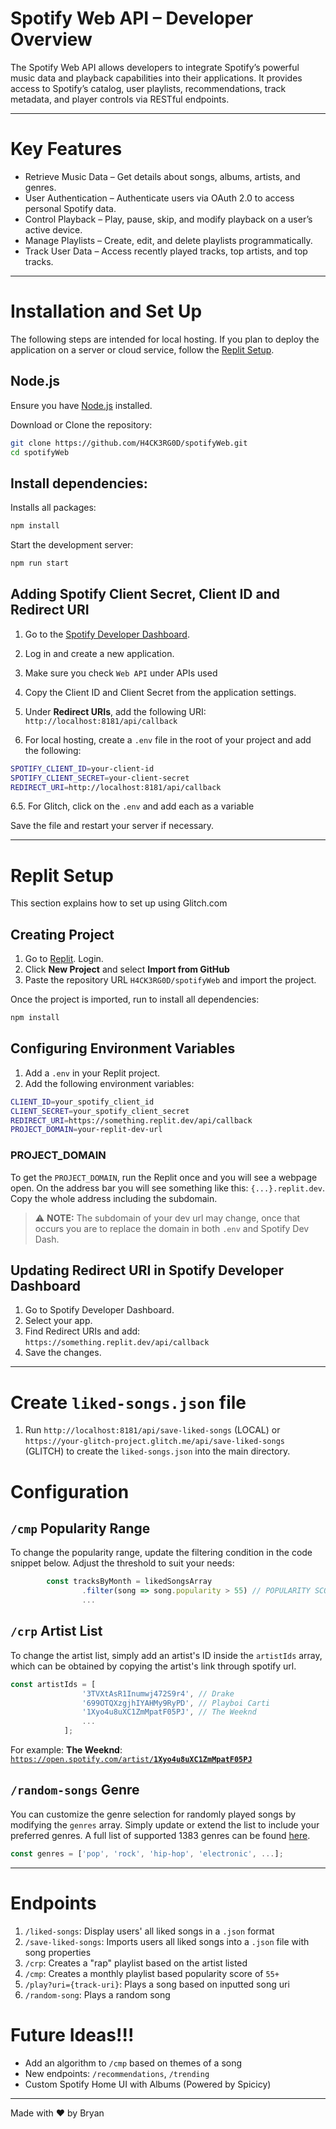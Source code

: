 # Spotify Web API – Developer Overview 

The Spotify Web API allows developers to integrate Spotify’s powerful music data and playback capabilities into their applications. It provides access to Spotify’s catalog, user playlists, recommendations, track metadata, and player controls via RESTful endpoints.

--- 
# Key Features
- Retrieve Music Data – Get details about songs, albums, artists, and genres.
- User Authentication – Authenticate users via OAuth 2.0 to access personal Spotify data.
- Control Playback – Play, pause, skip, and modify playback on a user’s active device.
- Manage Playlists – Create, edit, and delete playlists programmatically.
- Track User Data – Access recently played tracks, top artists, and top tracks.

---

# Installation and Set Up

The following steps are intended for local hosting. If you plan to deploy the application on a server or cloud service, follow the [Replit Setup](#replit-setup).

## Node.js

Ensure you have [Node.js](https://nodejs.org/en) installed.

Download or Clone the repository:

```sh
git clone https://github.com/H4CK3RG0D/spotifyWeb.git
cd spotifyWeb
```

## Install dependencies:

Installs all packages:
```sh
npm install
```

Start the development server:

```sh
npm run start
```

## Adding Spotify Client Secret, Client ID and Redirect URI

1. Go to the [Spotify Developer Dashboard](https://developer.spotify.com/dashboard).
2. Log in and create a new application.
3. Make sure you check `Web API` under APIs used
4. Copy the Client ID and Client Secret from the application settings.
5. Under **Redirect URIs**, add the following URI: `http://localhost:8181/api/callback`

6. For local hosting, create a `.env` file in the root of your project and add the following:

```sh
SPOTIFY_CLIENT_ID=your-client-id
SPOTIFY_CLIENT_SECRET=your-client-secret
REDIRECT_URI=http://localhost:8181/api/callback
```
6.5. For Glitch, click on the `.env` and add each as a variable

Save the file and restart your server if necessary.

---

# Replit Setup

This section explains how to set up using Glitch.com

## Creating Project
1. Go to [Replit](https://replit.com). Login.
2. Click **New Project** and select **Import from GitHub**
3. Paste the repository URL `H4CK3RG0D/spotifyWeb` and import the project.

Once the project is imported, run to install all dependencies:
```sh
npm install
```

## Configuring Environment Variables

1. Add a `.env` in your Replit project.
2. Add the following environment variables:

```sh
CLIENT_ID=your_spotify_client_id
CLIENT_SECRET=your_spotify_client_secret
REDIRECT_URI=https://something.replit.dev/api/callback
PROJECT_DOMAIN=your-replit-dev-url
```
### PROJECT_DOMAIN

To get the `PROJECT_DOMAIN`, run the Replit once and you will see a webpage open. On the address bar you will see something like this: `{...}.replit.dev`. Copy the whole address including the subdomain.

> ⚠️ **NOTE:** The subdomain of your dev url may change, once that occurs you are to replace the domain in both `.env` and Spotify Dev Dash.


## Updating Redirect URI in Spotify Developer Dashboard

1. Go to Spotify Developer Dashboard.
2. Select your app.
3. Find Redirect URIs and add: `https://something.replit.dev/api/callback`
4. Save the changes.

---


# Create `liked-songs.json` file 
1. Run `http://localhost:8181/api/save-liked-songs` (LOCAL) or `https://your-glitch-project.glitch.me/api/save-liked-songs` (GLITCH) to create the `liked-songs.json` into the main directory.

# Configuration

##  `/cmp` Popularity Range

To change the popularity range, update the filtering condition in the code snippet below. Adjust the threshold to suit your needs:

```js
        const tracksByMonth = likedSongsArray
                .filter(song => song.popularity > 55) // POPULARITY SCORE OVER 55
                ...
```

## `/crp` Artist List

To change the artist list, simply add an artist's ID inside the `artistIds` array, which can be obtained by copying the artist's link through spotify url.

```js
const artistIds = [
                '3TVXtAsR1Inumwj472S9r4', // Drake
                '699OTQXzgjhIYAHMy9RyPD', // Playboi Carti
                '1Xyo4u8uXC1ZmMpatF05PJ', // The Weeknd
                ...
            ];
```

For example: **The Weeknd**: [`https://open.spotify.com/artist/`**`1Xyo4u8uXC1ZmMpatF05PJ`**](https://open.spotify.com/artist/1Xyo4u8uXC1ZmMpatF05PJ)

## `/random-songs` Genre

You can customize the genre selection for randomly played songs by modifying the `genres` array. Simply update or extend the list to include your preferred genres. A full list of supported 1383 genres can be found [here](https://gist.githubusercontent.com/andytlr/4104c667a62d8145aa3a/raw/2d044152bcacf98d401b71df2cb67fade8e490c9/spotify-genres.md).

```js
const genres = ['pop', 'rock', 'hip-hop', 'electronic', ...];
```

---

# Endpoints

1. `/liked-songs`: Display users' all liked songs in a `.json` format
2. `/save-liked-songs`: Imports users all liked songs into a `.json` file with song properties
3. `/crp`: Creates a "rap" playlist based on the artist listed
4. `/cmp`: Creates a monthly playlist based popularity score of `55+`
5. `/play?uri={track-uri}`: Plays a song based on inputted song uri
6. `/random-song`: Plays a random song

# Future Ideas!!!

- Add an algorithm to `/cmp` based on themes of a song
- New endpoints: `/recommendations`, `/trending`
- Custom Spotify Home UI with Albums (Powered by Spicicy)

---

Made with ❤️ by Bryan